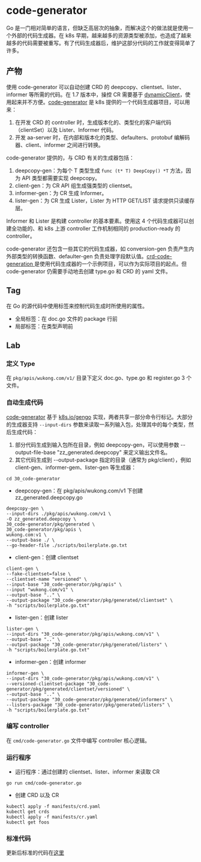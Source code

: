 # code-generator

Go 是一门相对简单的语言，但缺乏高层次的抽象，而解决这个的做法就是使用一个外部的代码生成器。在 k8s 早期，越来越多的资源类型被添加，也造成了越来越多的代码需要被重写。有了代码生成器后，维护这部分代码的工作就变得简单了许多。

## 产物

使用 code-generator 可以自动创建 CRD 的 deepcopy、clientset、lister、informer 等所需的代码。在 1.7 版本中，操控 CR 需要基于 [dynamicClient](https://github.com/kubernetes/client-go/tree/master/dynamic)，使用起来并不方便。[code-generator](https://github.com/kubernetes/code-generator) 是 k8s 提供的一个代码生成器项目，可以用来：

1. 在开发 CRD 的 controller 时，生成版本化的、类型化的客户端代码（clientSet）以及 Lister、Informer 代码。
2. 开发 aa-server 时，在内部和版本化的类型、defaulters、protobuf 编解码器、client、informer 之间进行转换。

code-generator 提供的，与 CRD 有关的生成器包括：

1. deepcopy-gen：为每个 T 类型生成 `func (t* T) DeepCopy() *T` 方法，因为 API 类型都需要实现 deepcopy。
2. client-gen：为 CR API 组生成强类型的 clientset。
3. informer-gen：为 CR 生成 Informer。
4. lister-gen：为 CR 生成 Lister，Lister 为 HTTP GET/LIST 请求提供只读缓存层。

Informer 和 Lister 是构建 controller 的基本要素。使用这 4 个代码生成器可以创建全功能的、和 k8s 上游 controller 工作机制相同的 production-ready 的 controller。

code-generator 还包含一些其它的代码生成器，如 conversion-gen 负责产生内外部类型的转换函数、defaulter-gen 负责处理字段默认值。[crd-code-generation ](https://github.com/openshift-evangelists/crd-code-generation) 是使用代码生成器的一个示例项目，可以作为实际项目的起点。但 code-generator 仍需要手动地去创建 type.go 和 CRD 的 yaml 文件。

## Tag

在 Go 的源代码中使用标签来控制代码生成时所使用的属性。

- 全局标签：在 doc.go 文件的 package 行前
- 局部标签：在类型声明前

## Lab

### 定义 Type

在 `pkg/apis/wukong.com/v1/` 目录下定义 doc.go、type.go 和 register.go 3 个文件。

### 自动生成代码

[code-generator](https://github.com/kubernetes/code-generator) 基于 [k8s.io/gengo](https://github.com/kubernetes/gengo) 实现，两者共享一部分命令行标记。大部分的生成器支持 `--input-dirs` 参数来读取一系列输入包，处理其中的每个类型，然后生成代码：

1. 部分代码生成到输入包所在目录，例如 deepcopy-gen，可以使用参数 --output-file-base "zz_generated.deepcopy" 来定义输出文件名。
2. 其它代码生成到 --output-package 指定的目录（通常为 pkg/client），例如 client-gen、informer-gem、lister-gen 等生成器：

```shell
cd 30_code-generator
```

- deepcopy-gen：在 pkg/apis/wukong.com/v1 下创建 zz_generated.deepcopy.go

```shell
deepcopy-gen \
--input-dirs ./pkg/apis/wukong.com/v1 \
-O zz_generated.deepcopy \
30_code-generator/pkg/generated \
30_code-generator/pkg/apis \
wukong.com:v1 \
--output-base ./ \
--go-header-file ./scripts/boilerplate.go.txt 
```

- client-gen：创建 clientset

```shell
client-gen \
--fake-clientset=false \
--clientset-name "versioned" \
--input-base "30_code-generator/pkg/apis" \
--input "wukong.com/v1" \
--output-base ".." \
--output-package "30_code-generator/pkg/generated/clientset" \
-h "scripts/boilerplate.go.txt" 
```

- lister-gen：创建 lister

```shell
lister-gen \
--input-dirs "30_code-generator/pkg/apis/wukong.com/v1" \
--output-base ".." \
--output-package "30_code-generator/pkg/generated/listers" \
-h "scripts/boilerplate.go.txt" 
```

- informer-gen：创建 informer

```shell
informer-gen \
--input-dirs "30_code-generator/pkg/apis/wukong.com/v1" \
--versioned-clientset-package "30_code-generator/pkg/generated/clientset/versioned" \
--output-base ".." \
--output-package "30_code-generator/pkg/generated/informers" \
--listers-package "30_code-generator/pkg/generated/listers" \
-h "scripts/boilerplate.go.txt"
```

### 编写 controller

在 `cmd/code-generator.go` 文件中编写 controller 核心逻辑。

### 运行程序

- 运行程序：通过创建的 clientset、lister、informer 来读取 CR

```shell
go run cmd/code-generator.go
```

- 创建 CRD 以及 CR

```shell
kubectl apply -f manifests/crd.yaml
kubectl get crds
kubectl apply -f manifests/cr.yaml
kubectl get foos
```

### 标准代码

更新后标准的代码在[这里](30_code-generator-bis)





